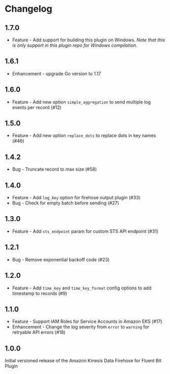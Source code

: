 # Changelog

## 1.7.0
* Feature - Add support for building this plugin on Windows. *Note that this is only support in this plugin repo for Windows compilation.*

## 1.6.1
* Enhancement - upgrade Go version to 1.17

## 1.6.0
* Feature - Add new option `simple_aggregation` to send multiple log events per record (#12)

## 1.5.0
* Feature - Add new option `replace_dots` to replace dots in key names (#46)

## 1.4.2
* Bug - Truncate record to max size (#58)

## 1.4.0
* Feature - Add `log_key` option for firehose output plugin (#33)
* Bug - Check for empty batch before sending (#27)

## 1.3.0
* Feature - Add `sts_endpoint` param for custom STS API endpoint (#31)

## 1.2.1
* Bug - Remove exponential backoff code (#23)

## 1.2.0
* Feature - Add `time_key` and `time_key_format` config options to add timestamp to records (#9)

## 1.1.0
* Feature - Support IAM Roles for Service Accounts in Amazon EKS (#17)
* Enhancement - Change the log severity from `error` to `warning` for retryable API errors (#18)


## 1.0.0
Initial versioned release of the Amazon Kinesis Data Firehose for Fluent Bit Plugin
